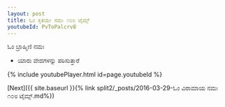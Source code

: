 ```yaml
---
layout: post
title: ಓಂ ಕೃತಯೇ ನಮಃ ೧೦೮ ಟೈಮ್ಸ್
youtubeId: PvToPalcrv8
---
```

 
 
 ಓಂ ಬ್ರಾಹ್ಮಿಣಿ ನಮಃ  
 
 -  ಯಾರು ವೇದಗಳನ್ನು ಪಠಿಸುತ್ತಾರೆ 
 
  
 
  
 
 
 
 
 
 


{% include youtubePlayer.html id=page.youtubeId %}
 
[Next]({{ site.baseurl }}{% link  split2/_posts/2016-03-29-ಓಂ ವಿರಾಮಾಯ ನಮಃ ೧೦೮ ಟೈಮ್ಸ್.md%})
 
